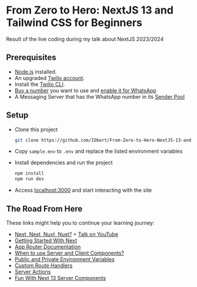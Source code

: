 # From Zero to Hero: NextJS 13 and Tailwind CSS for Beginners

Result of the live coding during my talk about NextJS 2023/2024

## Prerequisites

- [Node.js](https://nodejs.org/en/) installed.
- An upgraded [Twilio account](https://www.twilio.com/try-twilio).
- Install the [Twilio CLI](https://www.twilio.com/docs/twilio-cli/getting-started/install).
- [Buy a number](https://support.twilio.com/hc/en-us/articles/223135247-How-to-Search-for-and-Buy-a-Twilio-Phone-Number-from-Console) you want to use and [enable it for WhatsApp](https://www.twilio.com/docs/whatsapp/tutorial/connect-number-business-profile)
- A Messaging Server that has the WhatsApp number in its [Sender Pool](https://support.twilio.com/hc/en-us/articles/223181308-Getting-started-with-Messaging-Services)

## Setup

- Clone this project
  ```bash
  git clone https://github.com/IObert/From-Zero-to-Hero-NextJS-13-and-Tailwind-CSS.git
  ```
- Copy `sample.env` to `.env` and replace the listed environment variables
- Install dependencies and run the project

  ```bash
  npm install
  npm run dev
  ```
- Access <localhost:3000> and start interacting with the site



## The Road From Here

These links might help you to continue your learning journey:

- [Next, Nest, Nuxt, Nust?](https://www.twilio.com/blog/comparing-nextjs-nestjs-nuxt-gatsby) + [Talk on YouTube](https://www.youtube.com/watch?v=OijkHxmbLMc&t=2s)
- [Getting Started With Next](https://nextjs.org/docs)
- [App Router Documentation](https://nextjs.org/docs/app/building-your-application/routing#the-app-router)
- [When to use Server and Client Components?](https://nextjs.org/docs/getting-started/react-essentials#when-to-use-server-and-client-components)
- [Public and Private Environment Variables](https://nextjs.org/docs/pages/building-your-application/configuring/environment-variables)
- [Custom Route Handlers](https://nextjs.org/blog/next-13-2#custom-route-handlers)
- [Server Actions](https://nextjs.org/docs/app/building-your-application/data-fetching/server-actions-and-mutations)
- [Fun With Next 13 Server Components](https://dev.to/zenstack/fun-with-nextjs-13-server-components-o37)